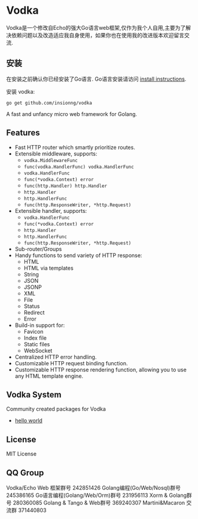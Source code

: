 # Vodka

Vodka是一个修改自Echo的强大Go语言web框架,仅作为我个人自用,主要为了解决依赖问题以及改造适应我自身使用，如果你也在使用我的改进版本欢迎留言交流.

## 安装

在安装之前确认你已经安装了Go语言. Go语言安装请访问 [install instructions](http://golang.org/doc/install.html). 

安装 vodka:

    go get github.com/insionng/vodka

A fast and unfancy micro web framework for Golang.


## Features

- Fast HTTP router which smartly prioritize routes.
- Extensible middleware, supports:
	- `vodka.MiddlewareFunc`
	- `func(vodka.HandlerFunc) vodka.HandlerFunc`
	- `vodka.HandlerFunc`
	- `func(*vodka.Context) error`
	- `func(http.Handler) http.Handler`
	- `http.Handler`
	- `http.HandlerFunc`
	- `func(http.ResponseWriter, *http.Request)`
- Extensible handler, supports:
    - `vodka.HandlerFunc`
    - `func(*vodka.Context) error`
    - `http.Handler`
    - `http.HandlerFunc`
    - `func(http.ResponseWriter, *http.Request)`
- Sub-router/Groups
- Handy functions to send variety of HTTP response:
    - HTML
    - HTML via templates
    - String 
    - JSON
    - JSONP
    - XML
    - File
    - Status
    - Redirect
    - Error
- Build-in support for:
	- Favicon
	- Index file
	- Static files
	- WebSocket
- Centralized HTTP error handling.
- Customizable HTTP request binding function.
- Customizable HTTP response rendering function, allowing you to use any HTML template engine.

## Vodka System

Community created packages for Vodka

- [hello world](https://github.com/vodka-contrib/helloworld)


## License
MIT License


## QQ Group
Vodka/Echo Web 框架群号 242851426
Golang编程(Go/Web/Nosql)群号 245386165
Go语言编程(Golang/Web/Orm)群号 231956113
Xorm & Golang群号 280360085
Golang & Tango & Web群号 369240307
Martini&Macaron 交流群 371440803